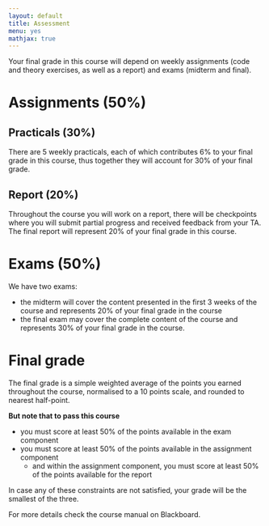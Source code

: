```yaml
---
layout: default
title: Assessment
menu: yes
mathjax: true
---
```


Your final grade in this course will depend on weekly assignments (code and theory exercises, as well as a report) and exams (midterm and final).


# Assignments (50%)

## Practicals (30%)

There are 5 weekly practicals, each of which contributes 6% to your final grade in this course, thus together they will account for 30% of your final grade.

## Report (20%)

Throughout the course you will work on a report, there will be checkpoints where you will submit partial progress and received feedback from your TA. The final report will represent 20% of your final grade in this course.


# Exams (50%)

We have two exams:

* the midterm will cover the content presented in the first 3 weeks of the course and represents 20% of your final grade in the course
* the final exam may cover the complete content of the course and represents 30% of your final grade in the course.

# Final grade

The final grade is a simple weighted average of the points you earned throughout the course, normalised to a 10 points scale, and rounded to nearest half-point. 

**But note that to pass this course**

* you must score at least 50% of the points available in the exam component 
* you must score at least 50% of the points available in the assignment component
    * and within the assignment component, you must score at least 50% of the points available for the report

In case any of these constraints are not satisfied, your grade will be the smallest of the three.

For more details check the course manual on Blackboard. 
